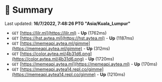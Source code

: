 # 📖 Summary
Last updated: **16/7/2022, 7:48:26 PTG "Asia/Kuala_Lumpur"**

- `GET` [https://lilr.ml](https://lilr.ml) - **Up** (1762ms)
- `GET` [https://hst.aytea.ml](https://hst.aytea.ml) - **Up** (1187ms)
- `GET` [https://memeapi.aytea.ml/gimme](https://memeapi.aytea.ml/gimme) - **Up** (312ms)
- `GET` [https://color.aytea.ml/4b31d6.png](https://color.aytea.ml/4b31d6.png) - **Up** (1720ms)
- `GET` [https://memeapi.aytea.ml](https://memeapi.aytea.ml) - **Up** (170ms)
- `GET` [https://memeapi.aytea14.repl.co/gimme](https://memeapi.aytea14.repl.co/gimme) - **Up** (1210ms)
